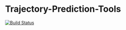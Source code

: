 # Trajectory-Prediction-Tools
[![Build Status](https://travis-ci.com/xuehaouwa/Trajectory-Prediction-Tools.svg?token=aEwVHjsxxGpNpXCgchg1&branch=master)](https://travis-ci.com/xuehaouwa/Trajectory-Prediction-Tools)
